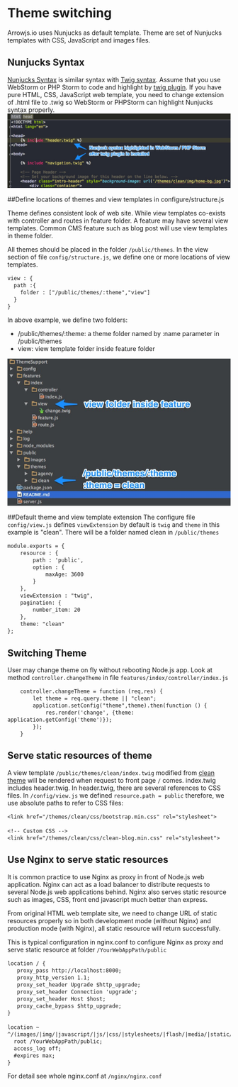 Theme switching
==================
Arrowjs.io uses Nunjucks as default template. Theme are set of Nunjucks templates with CSS, JavaScript and images files.

## Nunjucks Syntax

[Nunjucks Syntax](https://mozilla.github.io/nunjucks/) is similar syntax with [Twig syntax](http://twig.sensiolabs.org/). Assume that you use WebStorm or PHP Storm to code and highlight by [twig plugin](https://plugins.jetbrains.com/plugin/7303?pr=). If you have pure HTML, CSS,  JavaScript web template, you need to change extension of .html file to .twig so WebStorm or PHPStorm can highlight Nunjucks syntax properly.
![Nunjuck Highlight](help/nunjucksyntax.jpg)

##Define locations of themes and view templates in configure/structure.js

Theme defines consistent look of web site. While view templates co-exists with controller and routes in feature folder. 
A feature may have several view templates. Common CMS feature such as blog post will use view templates in theme folder.

All themes should be placed in the folder ```/public/themes```.
In the view section of file ```config/structure.js```,  we define one or more locations of view templates.

```
view : {
  path :{
    folder : ["/public/themes/:theme","view"]
  }
}
```

In above example, we define two folders:

* /public/themes/:theme: a theme folder named by :name parameter in /public/themes
* view: view template folder inside feature folder

![image](help/viewfolder.jpg)

##Default theme and view template extension
The configure file ```config/view.js``` defines ```viewExtension``` by default is ```twig``` and ```theme``` in this example is "clean". There will be a folder named clean in ```/public/themes```

```
module.exports = {
    resource : {
        path : 'public',
        option : {
            maxAge: 3600
        }
    },
    viewExtension : "twig",
    pagination: {
        number_item: 20
    },
    theme: "clean"
};
```

## Switching Theme

User may change theme on fly without rebooting Node.js app. Look at method ```controller.changeTheme``` in file ```features/index/controller/index.js```


```
    controller.changeTheme = function (req,res) {
        let theme = req.query.theme || "clean";
        application.setConfig("theme",theme).then(function () {
            res.render('change', {theme: application.getConfig('theme')});
        });
    }
```

## Serve static resources of theme

A view template ```/public/themes/clean/index.twig``` modified from [clean theme](http://startbootstrap.com/template-overviews/clean-blog/) will be rendered when request to front page ```/``` comes.
index.twig includes header.twig. In header.twig, there are several references to CSS files.
In ```/config/view.js``` we defined ```resource.path = public``` therefore, we use absolute paths to refer to CSS files:

```
<link href="/themes/clean/css/bootstrap.min.css" rel="stylesheet">

<!-- Custom CSS -->
<link href="/themes/clean/css/clean-blog.min.css" rel="stylesheet">
```

## Use Nginx to serve static resources
It is common practice to use Nginx as proxy in front of Node.js web application. Nginx can act as a load balancer to 
distribute requests to several Node.js web applications behind. Nginx also serves static resource such as images, CSS,
front end javascript much better than express.

From original HTML web template site, we need to change URL of static resources properly so in both development mode
(without Nginx) and production mode (with Nginx), all static resource will return successfully.

This is typical configuration in nginx.conf to configure Nginx as proxy and serve static resource at folder ```/YourWebAppPath/public```


```
location / {
   proxy_pass http://localhost:8000;
   proxy_http_version 1.1;
   proxy_set_header Upgrade $http_upgrade;
   proxy_set_header Connection 'upgrade';
   proxy_set_header Host $host;
   proxy_cache_bypass $http_upgrade;
}

location ~ ^/(images/|img/|javascript/|js/|css/|stylesheets/|flash/|media/|static/|robots.txt|humans.txt$
  root /YourWebAppPath/public;
  access_log off;
  #expires max;
}
```
For detail see whole nginx.conf at ```/nginx/nginx.conf```